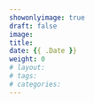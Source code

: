 ```yaml
---
showonlyimage: true
draft: false
image: 
title:
date: {{ .Date }}
weight: 0
# layout:
# tags:
# categories:
---
```


